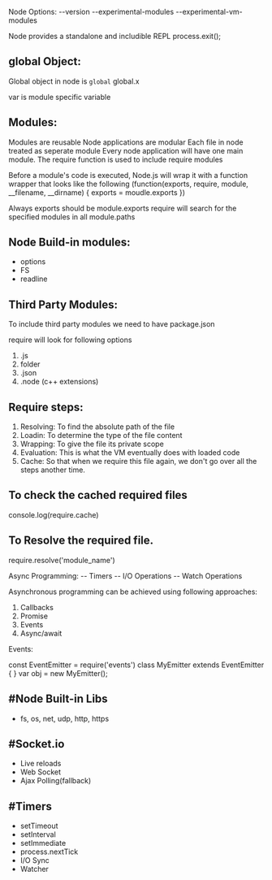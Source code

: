 Node Options:
    --version
    --experimental-modules
    --experimental-vm-modules

Node provides a standalone and includible REPL
process.exit();

global Object:
--------------
Global object in node is `global`
    global.x

var is module specific variable


Modules:
--------
Modules are reusable 
Node applications are modular
Each file in node treated as seperate module
Every node application will have one main module.
The require function is used to include require modules

Before a module's code is executed, Node.js will wrap it with a function wrapper that looks like the following
(function(exports, require, module, __filename, __dirname) {
    exports = moudle.exports
})

Always exports should be module.exports
require will search for the specified modules in all module.paths

Node Build-in modules:
----------------------
- options
- FS
- readline

Third Party Modules:
----------------------
To include third party modules we need to have package.json

require will look for following options
1. .js
2. folder
3. .json
4. .node (c++ extensions)

Require steps:
--------------
1. Resolving: To find the absolute path of the file
2. Loadin: To determine the type of the file content
3. Wrapping: To give the file its private scope
4. Evaluation: This is what the VM eventually does with loaded code
5. Cache: So that when we require this file again, we don't go over all the steps another time.

To check the cached required files
----------------------------------
console.log(require.cache)

To Resolve the required file.
----------------------------------
require.resolve('module_name')

Async Programming:
-- Timers
-- I/O Operations
-- Watch Operations

Asynchronous programming can be achieved using following approaches:
1. Callbacks
2. Promise
3. Events
4. Async/await


Events:

const EventEmitter =  require('events')
class MyEmitter extends EventEmitter { }
var obj = new MyEmitter();


#Node Built-in Libs
-------------------
- fs, os, net, udp, http, https

#Socket.io
-----------
- Live reloads
- Web Socket
- Ajax Polling(fallback)

#Timers
-------
- setTimeout
- setInterval
- setImmediate
- process.nextTick
- I/O Sync
- Watcher






